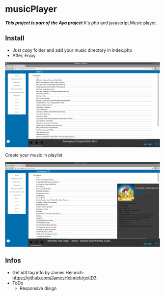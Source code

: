 # musicPlayer
***This project is part of the Aya project***
It's php and javascript Music player.

## Install
   * Just copy folder and add your music directory in index.php
   * After, Enjoy


<img src="https://github.com/fedwiiix/musicPlayer/blob/master/img/Capture1.png">

Create your music in playlist

<img src="https://github.com/fedwiiix/musicPlayer/blob/master/img/Capture2.png">

## Infos
  * Get id3 tag info by James Heinrich: https://github.com/JamesHeinrich/getID3 
  * ToDo
      * Responsive disign
